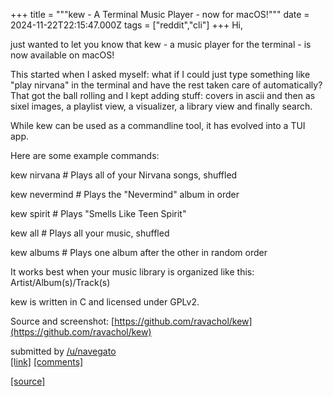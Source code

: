 +++
title = """kew - A Terminal Music Player - now for macOS!"""
date = 2024-11-22T22:15:47.000Z
tags = ["reddit","cli"]
+++
Hi,

just wanted to let you know that kew - a music player for the terminal - is now available on macOS!

This started when I asked myself: what if I could just type something like "play nirvana" in the terminal and have the rest taken care of automatically? That got the ball rolling and I kept adding stuff: covers in ascii and then as sixel images, a playlist view, a visualizer, a library view and finally search.

While kew can be used as a commandline tool, it has evolved into a TUI app.

Here are some example commands:

kew nirvana # Plays all of your Nirvana songs, shuffled

kew nevermind # Plays the "Nevermind" album in order

kew spirit # Plays "Smells Like Teen Spirit"

kew all # Plays all your music, shuffled

kew albums # Plays one album after the other in random order

It works best when your music library is organized like this: Artist/Album(s)/Track(s)

kew is written in C and licensed under GPLv2.

Source and screenshot: [https://github.com/ravachol/kew](https://github.com/ravachol/kew)

submitted by [/u/navegato](https://www.reddit.com/user/navegato)  
[\[link\]](https://www.reddit.com/r/commandline/comments/1gxjxq2/kew_a_terminal_music_player_now_for_macos/) [\[comments\]](https://www.reddit.com/r/commandline/comments/1gxjxq2/kew_a_terminal_music_player_now_for_macos/)

[[source]](https://www.reddit.com/r/commandline/comments/1gxjxq2/kew_a_terminal_music_player_now_for_macos/)
